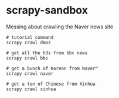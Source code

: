 # scrapy-sandbox
Messing about crawling the Naver news site

```
# tutorial command
scrapy crawl dmoz

# get all the h3s from bbc news
scrapy crawl bbc

# get a bunch of Korean from Naver™
scrapy crawl naver

# get a ton of Chinese from Xinhua
scrapy crawl xinhua

```
